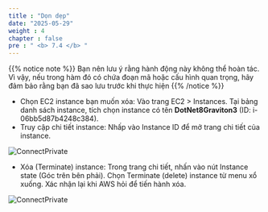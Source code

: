 ```yaml
---
title : "Dọn dẹp"
date: "2025-05-29"
weight : 4
chapter : false
pre : " <b> 7.4 </b> "
---
```



{{% notice note %}}
Bạn nên lưu ý rằng hành động này không thể hoàn tác. Vì vậy, nếu trong hàm đó có chứa đoạn mã hoặc cấu hình quan trọng, hãy đảm bảo rằng bạn đã sao lưu trước khi thực hiện
{{% /notice %}}

- Chọn EC2 instance bạn muốn xóa: Vào trang EC2 > Instances. Tại bảng danh sách instance, tích chọn instance có tên **DotNet8Graviton3** (ID: i-06bb5d87b4248c384).
- Truy cập chi tiết instance: Nhấp vào Instance ID để mở trang chi tiết của instance.

![ConnectPrivate](../../../images/7-Graviton/7.10.clean.png)

- Xóa (Terminate) instance: Trong trang chi tiết, nhấn vào nút Instance state (Góc trên bên phải). Chọn Terminate (delete) instance từ menu xổ xuống. Xác nhận lại khi AWS hỏi để tiến hành xóa.
  
![ConnectPrivate](../../../images/7-Graviton/7.11.clean.png)